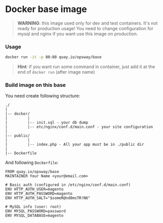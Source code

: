 # Docker base image

> **WARNING**: this image used only for dev and test containers. It's not ready for production usage! You need to change configuration for mysql and nginx if you want use this image on production.

### Usage

```bash
docker run -it -p 80:80 quay.io/opsway/base
```

> **Hint**: if you want run some command in container, just add it at the end of `docker run` (after image name)

### Build image on this base

You need create following structure:

```
./
|
|-- docker/
|         |
|         |-- init.sql - your db dump
|         |-- etc/nginx/conf.d/main.conf - your site configuration
|
|-- public/
|         |
|         |-- index.php - All your app must be in ./public dir
|
|-- Dockerfile
```

And following `Dockerfile`:

```
FROM quay.io/opsway/base
MAINTAINER Your Name <your@email.com>

# Basic auth (configured in /etc/nginx/conf.d/main.conf)
ENV HTTP_AUTH_USER=magento
ENV HTTP_AUTH_PASSWORD=magento
ENV HTTP_AUTH_SALT="$someR@nd0msTR!N6"

# MySQL info (user: root)
ENV MYSQL_PASSWORD=password
ENV MYSQL_DATABASE=magento
```
